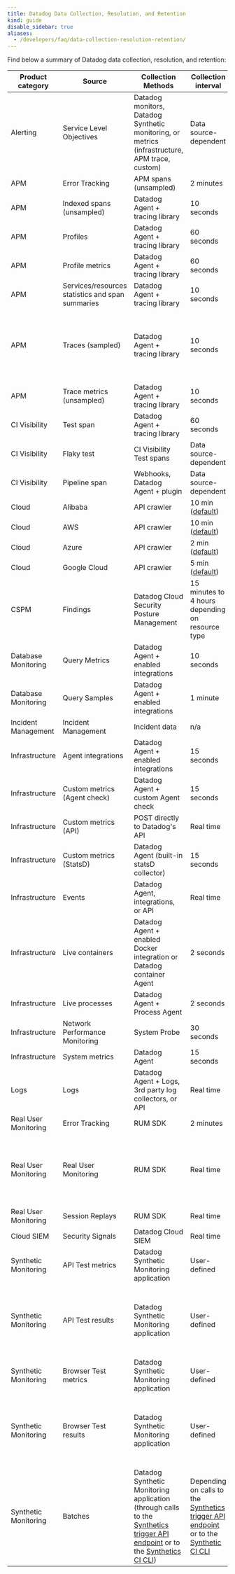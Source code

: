 ```yaml
---
title: Datadog Data Collection, Resolution, and Retention
kind: guide
disable_sidebar: true
aliases:
  - /developers/faq/data-collection-resolution-retention/
---
```


Find below a summary of Datadog data collection, resolution, and retention:

| Product category | Source                                         | Collection Methods                                                                             | Collection interval      | Minimum Resolution    | Default Retention                                                                                  |
|--------------------|----------------------------------------------|----------------------------------------------------------------------------------------------|---------------------|---------------------|--------------------------------------------------------------------------------------------|
|Alerting            |Service Level Objectives                      |Datadog monitors, Datadog Synthetic monitoring, or metrics (infrastructure, APM trace, custom)|Data source-dependent|Data source-dependent|7, 30, or 90 days (chosen by user in SLO configuration)                                     |
|APM                 |Error Tracking                                |APM spans (unsampled)                                                                         |2 minutes            |60 seconds           |15 days                                                                                     |
|APM                 |Indexed spans (unsampled)                     |Datadog Agent + tracing library                                                               |10 seconds           |1 millisecond        |Plan                                                                                        |
|APM                 |Profiles                                      |Datadog Agent + tracing library                                                               |60 seconds           |60 seconds           |7 days                                                                                      |
|APM                 |Profile metrics                               |Datadog Agent + tracing library                                                               |60 seconds           |60 seconds           |1 month                                                                                     |
|APM                 |Services/resources statistics and span summaries|Datadog Agent + tracing library                                                             |10 seconds           |10 seconds           |30 days                                                                                     |
|APM                 |Traces (sampled)                              |Datadog Agent + tracing library                                                               |10 seconds           |1 millisecond        |15 days. Viewed traces are retained long-term. See [Trace Storage][1] for details.          |
|APM                 |Trace metrics (unsampled)                     |Datadog Agent + tracing library                                                               |10 seconds           |1 second             |15 months                                                                                   |
|CI Visibility	     |Test span	                                    |Datadog Agent + tracing library	                                                             |60 seconds           |1 millisecond        |1 month                                                                                     |
|CI Visibility	     |Flaky test	                                  |CI Visibility Test spans	                                                                     |Data source-dependent|1 millisecond	       |1 month after the test last flaked                                                          |
|CI Visibility	     |Pipeline span	                                |Webhooks, Datadog Agent + plugin	                                                             |Data source-dependent|1 millisecond	       |1 month                                                                                     |
|Cloud               |Alibaba                                       |API crawler                                                                                   |10 min ([default][2])|1 min                |15 months                                                                                   |
|Cloud               |AWS                                           |API crawler                                                                                   |10 min ([default][2])|1 min                |15 months                                                                                   |
|Cloud               |Azure                                         |API crawler                                                                                   |2 min ([default][2]) |1 min                |15 months                                                                                   |
|Cloud               |Google Cloud                                  |API crawler                                                                                   |5 min ([default][2]) |1 min                |15 months                                                                                   |
|CSPM                |Findings                                      |Datadog Cloud Security Posture Management                                                     |15 minutes to 4 hours depending on resource type| 1 minute        |15 months                                                            |
|Database Monitoring |Query Metrics                                 |Datadog Agent + enabled integrations                                                          |10 seconds           |1 second             |3 months                                                                                    |
|Database Monitoring |Query Samples                                 |Datadog Agent + enabled integrations                                                          |1 minute             |n/a                  |15 days                                                                                     |
|Incident Management |Incident Management                           |Incident data                                                                                 |n/a                  |n/a                  |15 months                                                                                   |
|Infrastructure      |Agent integrations                            |Datadog Agent + enabled integrations                                                          |15 seconds           |1 second             |15 months                                                                                   |
|Infrastructure      |Custom metrics (Agent check)                  |Datadog Agent + custom Agent check                                                            |15 seconds           |1 second             |15 months                                                                                   |
|Infrastructure      |Custom metrics (API)                          |POST directly to Datadog's API                                                                |Real time            |1 second             |15 months                                                                                   |
|Infrastructure      |Custom metrics (StatsD)                       |Datadog Agent (built-in statsD collector)                                                     |15 seconds           |1 second             |15 months                                                                                   |
|Infrastructure      |Events                                        |Datadog Agent, integrations, or API                                                           |Real time            |1 second             |13 months                                                                                   |
|Infrastructure      |Live containers                               |Datadog Agent + enabled Docker integration or Datadog container Agent                         |2 seconds            |1 second             |36 hours                                                                                    |
|Infrastructure      |Live processes                                |Datadog Agent + Process Agent                                                                 |2 seconds            |1 second             |36 hours                                                                                    |
|Infrastructure      |Network Performance Monitoring                |System Probe                                                                                  |30 seconds           |1 min                |14 days                                                                                     |
|Infrastructure      |System metrics                                |Datadog Agent                                                                                 |15 seconds           |1 second             |15 months                                                                                   |
|Logs                |Logs                                          |Datadog Agent + Logs, 3rd party log collectors, or API                                        |Real time            |1 millisecond        |Plan                                                                                        |
|Real User Monitoring|Error Tracking                                |RUM SDK                                                                                       |2 minutes            |60 seconds           |15 days                                                                                     |
|Real User Monitoring|Real User Monitoring                          |RUM SDK                                                                                       |Real time            |1 millisecond        |30 days for session, view, action and error events <br/>15 days for resource and long task events|
|Real User Monitoring|Session Replays                               |RUM SDK                                                                                       |Real time            |1 millisecond        |30 days                                                                                     |
|Cloud SIEM          |Security Signals                              |Datadog Cloud SIEM                                                                            |Real time            |1 millisecond        |15 months                                                                                   |
|Synthetic Monitoring|API Test metrics                              |Datadog Synthetic Monitoring application                                                      |User-defined         |1 min                |15 months                                                                                   |
|Synthetic Monitoring|API Test results                              |Datadog Synthetic Monitoring application                                                      |User-defined         |1 min                |Result seen in the UI by user: 15 months <br/> Result not seen in the UI by user: 2 months  |
|Synthetic Monitoring|Browser Test metrics                          |Datadog Synthetic Monitoring application                                                      |User-defined         |5 min                |15 months                                                                                   |
|Synthetic Monitoring|Browser Test results                          |Datadog Synthetic Monitoring application                                                      |User-defined         |5 min                |Result seen in the UI by user: 15 months <br/> Result not seen in the UI by user: 2 months  |
|Synthetic Monitoring|Batches                                       |Datadog Synthetic Monitoring application (through calls to the [Synthetics trigger API endpoint][3] or to the [Synthetics CI CLI][4])     |Depending on calls to the [Synthetics trigger API endpoint][3] or to the [Synthetic CI CLI][4]         |n/a                |15 days        |


[1]: /tracing/guide/trace_sampling_and_storage/?tab=java#trace-storage
[2]: /integrations/faq/cloud-metric-delay/#faster-metrics
[3]: /synthetics/cicd_integrations#use-the-api
[4]: /synthetics/cicd_integrations#use-the-cli
